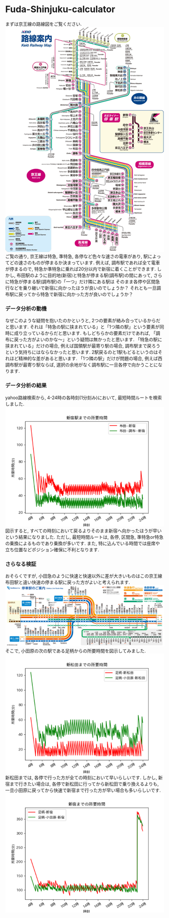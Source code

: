 # Fuda-Shinjuku-calculator
まずは京王線の路線図をご覧ください.
<img src="img/rosenzu.png"><br>
ご覧の通り, 京王線は特急, 準特急, 各停など色々な速さの電車があり, 
駅によってどの速さのものが停まるか決まっています.
例えば, 調布駅であれば全て電車が停まるので, 特急か準特急に乗れば20分以内で新宿に着くことができます.
しかし, 布田駅のように目的地(新宿)と特急が停まる駅(調布駅)の間にあって, さらに特急が停まる駅(調布駅)の「一つ」だけ隣にある駅は
そのまま各停や区間急行などを乗り継いで新宿に向かったほうが良いのでしょうか？
それとも一旦調布駅に戻ってから特急で新宿に向かった方が良いのでしょうか？

### データ分析の動機
なぜこのような疑問を抱いたのかというと, 2つの要素が絡み合っているからだと思います.
それは「特急の駅に挟まれている」と「1つ隣の駅」という要素が同時に成り立っているからだと思います.
もしどちらかの要素だけであれば, 「調布に戻った方がよいのかな〜」という疑問は無かったと思います.
「特急の駅に挟まれている」だけの場合, 例えば国領駅が最寄り駅の場合, 調布駅まで戻ろうという気持ちにはならなかったと思います.
2駅戻るのと1駅もどるというのはそれほど精神的な差があると思います.
「1つ隣の駅」だけが問題の場合, 例えば西調布駅が最寄り駅ならば, 選択の余地がなく調布駅に一旦各停で向かうことになります.



### データ分析の結果
yahoo路線検索から, 4-24時の各時刻(1分刻み)において, 最短時間ルートを検索しました.
<img src="img/result_fix.png"><br>
図示すると, すべての時刻において戻るよりそのまま新宿へ向かったほうが早いという結果になりました.
ただし, 最短時間ルートは, 各停, 区間急, 準特急or特急の乗換によるものであり乗換が多いです.
また, 特に込んでいる時間では座席や立ち位置などポジション確保に不利となります.


### さらなる検証
おそらくですが, 小田急のように快速と快速以外に差が大きいものはこの京王線布田駅と違い快速の停まる駅に戻った方がよいと考えられます.
<img src="img/rosenzu_odakyu.jpg">
そこで, 小田原の次の駅である足柄からの所要時間を図示してみました.
<img src="img/result_Ashigara_ShinMatsuda.png"><br>
新松田までは, 各停で行った方が全ての時刻において早いらしいです.
しかし, 新宿まで行きたい場合は, 各停で新松田に行ってから新松田で乗り換えるよりも, 一旦小田原に戻ってから快速で新宿まで行った方が早い場合も多いらしいです.
<img src="img/result_Ashigara_Shinjuku.png"><br>
